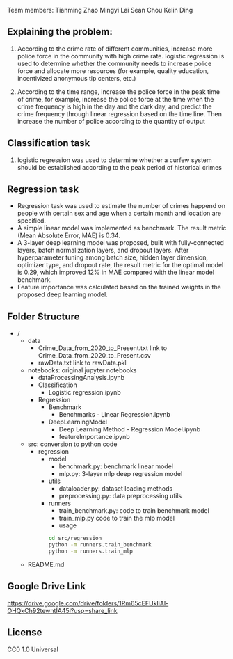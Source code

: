 Team members:
Tianming Zhao
Mingyi Lai
Sean Chou
Kelin Ding

## Explaining the problem:
1. According to the crime rate of different communities, increase more police force in the community with high crime rate. logistic regression is used to determine whether the community needs to increase police force and allocate more resources (for example, quality education, incentivized anonymous tip centers, etc.)

2. According to the time range, increase the police force in the peak time of crime, for example, increase the police force at the time when the crime frequency is high in the day and the dark day, and predict the crime frequency through linear regression based on the time line. Then increase the number of police according to the quantity of output

## Classification task
1. logistic regression was used to determine whether a curfew system should be established according to the peak period of historical crimes

## Regression task
* Regression task was used to estimate the number of crimes happend on people with certain sex and age when a certain month and location are specified.
* A simple linear model was implemented as benchmark. The result metric (Mean Absolute Error, MAE) is 0.34.
* A 3-layer deep learning model was proposed, built with fully-connected layers, batch normalization layers, and dropout layers. After hyperparameter tuning among batch size, hidden layer dimension, optimizer type, and dropout rate, the result metric for the optimal model is 0.29, which improved 12% in MAE compared with the linear model benchmark.
* Feature importance was calculated based on the trained weights in the proposed deep learning model.

## Folder Structure
- /
  - data
    - Crime_Data_from_2020_to_Present.txt
        link to Crime_Data_from_2020_to_Present.csv
    - rawData.txt
        link to rawData.pkl
  - notebooks: original jupyter notebooks
    - dataProcessingAnalysis.ipynb
    - Classification
        - Logistic regression.ipynb
    - Regression
        - Benchmark
            - Benchmarks - Linear Regression.ipynb
        - DeepLearningModel
            - Deep Learning Method - Regression Model.ipynb
            - featureImportance.ipynb 
  - src: conversion to python code
    - regression
        - model
            - benchmark.py: benchmark linear model
            - mlp.py: 3-layer mlp deep regression model
        - utils
            - dataloader.py: dataset loading methods
            - preprocessing.py: data preprocessing utils
        - runners
            - train_benchmark.py: code to train benchmark model
            - train_mlp.py code to train the mlp model
            - usage
            ```sh
            cd src/regression
            python -m runners.train_benchmark
            python -m runners.train_mlp
            ```
  - README.md

## Google Drive Link

https://drive.google.com/drive/folders/1Rm65cEFUkIiAl-OHQkCh92tewntIA45l?usp=share_link

## License

CC0 1.0 Universal